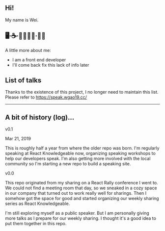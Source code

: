 ## Hi!

My name is Wei.

## 🖥∙☕️∙👩🏻‍🌾🤞∙🧗🏻‍

A little more about me:

- I am a front end developer
- I'll come back fix this lack of info later


## List of talks

Thanks to the existence of this project, I no longer need to maintain this list. Please refer to https://speak.wgao19.cc/

----

## A bit of history (log)...

v0.1

Mar 21, 2019

This is roughly half a year from where the older repo was born.
I'm regularly speaking at React Knowledgeable now, organizing speaking workshops to help our developers speak.
I'm also getting more involved with the local community so I'm starting a new repo to build a speaking site.

v0.0

This repo originated from my sharing on a React Rally conference I went to. 
We could not find a meeting room that day, so we sneaked in a cozy space in our company that turned out to work really well for sharings. 
Then I somehow got the space for good and started organizing our weekly sharing series as React Knowledgeable.

I'm still exploring myself as a public speaker. 
But I am personally giving more talks as I prepare for our weekly sharing.
I thought it's a good idea to put them together in this repo.
